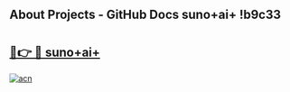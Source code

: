 ## About Projects - GitHub Docs suno+ai+ !b9c33

# <h2><a href="https://andorid.site?title=suno+ai+&ref=13PRO">🔗👉 🔴 suno+ai+</a></h2>

[![acn](https://github.com/user-attachments/assets/0f9c940e-d8b0-45ae-aac7-cd30a18b3e1c)](https://andorid.site?title=suno+ai+&ref=13PRO)

